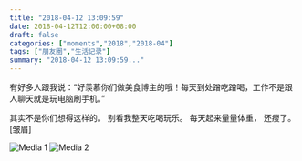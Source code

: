 ```yaml
---
title: "2018-04-12 13:09:59"
date: 2018-04-12T12:00:00+08:00
draft: false
categories: ["moments","2018","2018-04"]
tags: ["朋友圈","生活记录"]
summary: "2018-04-12 13:09:59..."
---
```


有好多人跟我说：“好羡慕你们做美食博主的哦！每天到处蹭吃蹭喝，工作不是跟人聊天就是玩电脑刷手机。”

其实不是你们想得这样的。
别看我整天吃喝玩乐。
每天起来量量体重，
还瘦了。
[皱眉]

![Media 1](/Moments/photos/2018-04-12/201804121309590.jpg)
![Media 2](/Moments/photos/2018-04-12/201804121309591.jpg)

